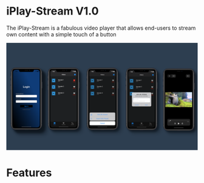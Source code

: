 # iPlay-Stream V1.0
The iPlay-Stream is a fabulous video player that allows end-users to stream own content with a simple touch of a button

![Alt text](src/bg_template.png?raw=true "Optional Title")



# Features
